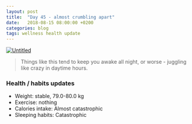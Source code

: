 ```yaml
---
layout: post
title:  "Day 45 - almost crumbling apart"
date:   2018-08-15 08:00:00 +0200
categories: blog
tags: wellness health update
---
```


<a data-flickr-embed="true"  href="https://www.flickr.com/photos/137491954@N07/42237264000/in/dateposted/" title="Untitled"><img src="https://farm2.staticflickr.com/1795/42237264000_57aae8e6d1_k.jpg" alt="Untitled"></a><script async src="//embedr.flickr.com/assets/client-code.js" charset="utf-8"></script>

> Things like this tend to keep you awake all night, or worse - juggling like crazy in daytime hours.

### Health / habits updates
- Weight: stable, 79.0-80.0 kg
- Exercise: nothing
- Calories intake: Almost catastrophic
- Sleeping habits: Catastrophic
